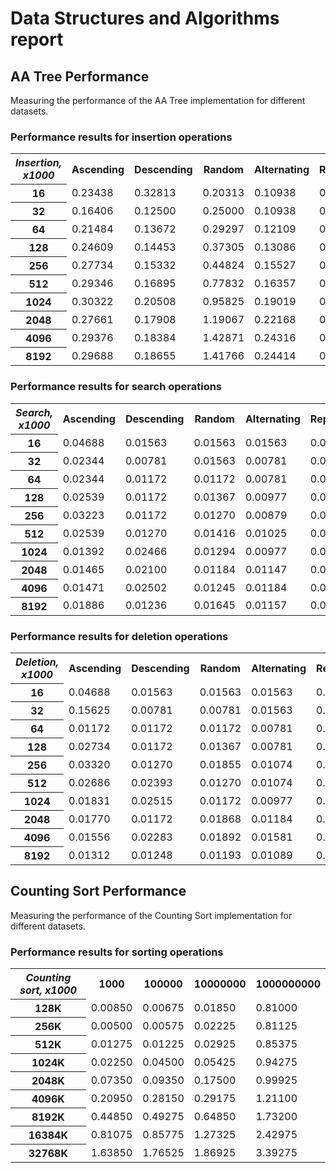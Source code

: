 # Data Structures and Algorithms report

## AA Tree Performance

Measuring the performance of the AA Tree implementation for different datasets.

### Performance results for insertion operations

<table>
  <tr>
    <th><i>Insertion, x1000</i></th>
    <th>Ascending</th>
    <th>Descending</th>
    <th>Random</th>
    <th>Alternating</th>
    <th>Repeating</th>
    <th>Left-skewed</th>
    <th>Right-skewed</th>
  </tr>
  <tr>
    <th>16</th>
    <td>0.23438</td>
    <td>0.32813</td>
    <td>0.20313</td>
    <td>0.10938</td>
    <td>0.03125</td>
    <td>0.06250</td>
    <td>0.04688</td>
  </tr>
  <tr>
    <th>32</th>
    <td>0.16406</td>
    <td>0.12500</td>
    <td>0.25000</td>
    <td>0.10938</td>
    <td>0.03906</td>
    <td>0.05469</td>
    <td>0.07813</td>
  </tr>
  <tr>
    <th>64</th>
    <td>0.21484</td>
    <td>0.13672</td>
    <td>0.29297</td>
    <td>0.12109</td>
    <td>0.02734</td>
    <td>0.06641</td>
    <td>0.06250</td>
  </tr>
  <tr>
    <th>128</th>
    <td>0.24609</td>
    <td>0.14453</td>
    <td>0.37305</td>
    <td>0.13086</td>
    <td>0.02930</td>
    <td>0.07617</td>
    <td>0.06641</td>
  </tr>
  <tr>
    <th>256</th>
    <td>0.27734</td>
    <td>0.15332</td>
    <td>0.44824</td>
    <td>0.15527</td>
    <td>0.02637</td>
    <td>0.07813</td>
    <td>0.06934</td>
  </tr>
  <tr>
    <th>512</th>
    <td>0.29346</td>
    <td>0.16895</td>
    <td>0.77832</td>
    <td>0.16357</td>
    <td>0.03174</td>
    <td>0.07813</td>
    <td>0.08057</td>
  </tr>
  <tr>
    <th>1024</th>
    <td>0.30322</td>
    <td>0.20508</td>
    <td>0.95825</td>
    <td>0.19019</td>
    <td>0.03809</td>
    <td>0.08472</td>
    <td>0.07837</td>
  </tr>
  <tr>
    <th>2048</th>
    <td>0.27661</td>
    <td>0.17908</td>
    <td>1.19067</td>
    <td>0.22168</td>
    <td>0.03174</td>
    <td>0.09595</td>
    <td>0.08630</td>
  </tr>
  <tr>
    <th>4096</th>
    <td>0.29376</td>
    <td>0.18384</td>
    <td>1.42871</td>
    <td>0.24316</td>
    <td>0.03082</td>
    <td>0.09753</td>
    <td>0.09613</td>
  </tr>
  <tr>
    <th>8192</th>
    <td>0.29688</td>
    <td>0.18655</td>
    <td>1.41766</td>
    <td>0.24414</td>
    <td>0.03592</td>
    <td>0.11572</td>
    <td>0.11118</td>
  </tr>
</table>

### Performance results for search operations

<table>
  <tr>
    <th><i>Search, x1000</i></th>
    <th>Ascending</th>
    <th>Descending</th>
    <th>Random</th>
    <th>Alternating</th>
    <th>Repeating</th>
    <th>Left-skewed</th>
    <th>Right-skewed</th>
  </tr>
  <tr>
    <th>16</th>
    <td>0.04688</td>
    <td>0.01563</td>
    <td>0.01563</td>
    <td>0.01563</td>
    <td>0.01563</td>
    <td>0.01563</td>
    <td>0.01563</td>
  </tr>
  <tr>
    <th>32</th>
    <td>0.02344</td>
    <td>0.00781</td>
    <td>0.01563</td>
    <td>0.00781</td>
    <td>0.00781</td>
    <td>0.01563</td>
    <td>0.01563</td>
  </tr>
  <tr>
    <th>64</th>
    <td>0.02344</td>
    <td>0.01172</td>
    <td>0.01172</td>
    <td>0.00781</td>
    <td>0.01172</td>
    <td>0.01172</td>
    <td>0.01172</td>
  </tr>
  <tr>
    <th>128</th>
    <td>0.02539</td>
    <td>0.01172</td>
    <td>0.01367</td>
    <td>0.00977</td>
    <td>0.00977</td>
    <td>0.01758</td>
    <td>0.01172</td>
  </tr>
  <tr>
    <th>256</th>
    <td>0.03223</td>
    <td>0.01172</td>
    <td>0.01270</td>
    <td>0.00879</td>
    <td>0.00879</td>
    <td>0.01563</td>
    <td>0.01074</td>
  </tr>
  <tr>
    <th>512</th>
    <td>0.02539</td>
    <td>0.01270</td>
    <td>0.01416</td>
    <td>0.01025</td>
    <td>0.01025</td>
    <td>0.01416</td>
    <td>0.01123</td>
  </tr>
  <tr>
    <th>1024</th>
    <td>0.01392</td>
    <td>0.02466</td>
    <td>0.01294</td>
    <td>0.00977</td>
    <td>0.01221</td>
    <td>0.01416</td>
    <td>0.01147</td>
  </tr>
  <tr>
    <th>2048</th>
    <td>0.01465</td>
    <td>0.02100</td>
    <td>0.01184</td>
    <td>0.01147</td>
    <td>0.01013</td>
    <td>0.01367</td>
    <td>0.01929</td>
  </tr>
  <tr>
    <th>4096</th>
    <td>0.01471</td>
    <td>0.02502</td>
    <td>0.01245</td>
    <td>0.01184</td>
    <td>0.01044</td>
    <td>0.01318</td>
    <td>0.01837</td>
  </tr>
  <tr>
    <th>8192</th>
    <td>0.01886</td>
    <td>0.01236</td>
    <td>0.01645</td>
    <td>0.01157</td>
    <td>0.01450</td>
    <td>0.01358</td>
    <td>0.02100</td>
  </tr>
</table>

### Performance results for deletion operations

<table>
  <tr>
    <th><i>Deletion, x1000</i></th>
    <th>Ascending</th>
    <th>Descending</th>
    <th>Random</th>
    <th>Alternating</th>
    <th>Repeating</th>
    <th>Left-skewed</th>
    <th>Right-skewed</th>
  </tr>
  <tr>
    <th>16</th>
    <td>0.04688</td>
    <td>0.01563</td>
    <td>0.01563</td>
    <td>0.01563</td>
    <td>0.01563</td>
    <td>0.00000</td>
    <td>0.00000</td>
  </tr>
  <tr>
    <th>32</th>
    <td>0.15625</td>
    <td>0.00781</td>
    <td>0.00781</td>
    <td>0.01563</td>
    <td>0.01563</td>
    <td>0.01563</td>
    <td>0.00781</td>
  </tr>
  <tr>
    <th>64</th>
    <td>0.01172</td>
    <td>0.01172</td>
    <td>0.01172</td>
    <td>0.00781</td>
    <td>0.01172</td>
    <td>0.01953</td>
    <td>0.01172</td>
  </tr>
  <tr>
    <th>128</th>
    <td>0.02734</td>
    <td>0.01172</td>
    <td>0.01367</td>
    <td>0.00781</td>
    <td>0.00781</td>
    <td>0.01563</td>
    <td>0.00977</td>
  </tr>
  <tr>
    <th>256</th>
    <td>0.03320</td>
    <td>0.01270</td>
    <td>0.01855</td>
    <td>0.01074</td>
    <td>0.00977</td>
    <td>0.01855</td>
    <td>0.01172</td>
  </tr>
  <tr>
    <th>512</th>
    <td>0.02686</td>
    <td>0.02393</td>
    <td>0.01270</td>
    <td>0.01074</td>
    <td>0.01074</td>
    <td>0.01563</td>
    <td>0.01123</td>
  </tr>
  <tr>
    <th>1024</th>
    <td>0.01831</td>
    <td>0.02515</td>
    <td>0.01172</td>
    <td>0.00977</td>
    <td>0.01099</td>
    <td>0.01392</td>
    <td>0.01074</td>
  </tr>
  <tr>
    <th>2048</th>
    <td>0.01770</td>
    <td>0.01172</td>
    <td>0.01868</td>
    <td>0.01184</td>
    <td>0.00964</td>
    <td>0.01453</td>
    <td>0.01306</td>
  </tr>
  <tr>
    <th>4096</th>
    <td>0.01556</td>
    <td>0.02283</td>
    <td>0.01892</td>
    <td>0.01581</td>
    <td>0.01862</td>
    <td>0.01294</td>
    <td>0.01117</td>
  </tr>
  <tr>
    <th>8192</th>
    <td>0.01312</td>
    <td>0.01248</td>
    <td>0.01193</td>
    <td>0.01089</td>
    <td>0.01126</td>
    <td>0.01257</td>
    <td>0.01224</td>
  </tr>
</table>

## Counting Sort Performance

Measuring the performance of the Counting Sort implementation for different datasets.

### Performance results for sorting operations

<table>
  <tr>
    <th><i>Counting sort, x1000</i></th>
    <th>1000</th>
    <th>100000</th>
    <th>10000000</th>
    <th>1000000000</th>
  </tr>
  <tr>
    <th>128K</th>
    <td>0.00850</td>
    <td>0.00675</td>
    <td>0.01850</td>
    <td>0.81000</td>
  </tr>
  <tr>
    <th>256K</th>
    <td>0.00500</td>
    <td>0.00575</td>
    <td>0.02225</td>
    <td>0.81125</td>
  </tr>
  <tr>
    <th>512K</th>
    <td>0.01275</td>
    <td>0.01225</td>
    <td>0.02925</td>
    <td>0.85375</td>
  </tr>
  <tr>
    <th>1024K</th>
    <td>0.02250</td>
    <td>0.04500</td>
    <td>0.05425</td>
    <td>0.94275</td>
  </tr>
  <tr>
    <th>2048K</th>
    <td>0.07350</td>
    <td>0.09350</td>
    <td>0.17500</td>
    <td>0.99925</td>
  </tr>
  <tr>
    <th>4096K</th>
    <td>0.20950</td>
    <td>0.28150</td>
    <td>0.29175</td>
    <td>1.21100</td>
  </tr>
  <tr>
    <th>8192K</th>
    <td>0.44850</td>
    <td>0.49275</td>
    <td>0.64850</td>
    <td>1.73200</td>
  </tr>
  <tr>
    <th>16384K</th>
    <td>0.81075</td>
    <td>0.85775</td>
    <td>1.27325</td>
    <td>2.42975</td>
  </tr>
  <tr>
    <th>32768K</th>
    <td>1.63850</td>
    <td>1.76525</td>
    <td>1.86925</td>
    <td>3.39275</td>
  </tr>
</table>

